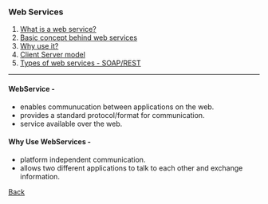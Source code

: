 ### Web Services 

1. [What is a web service?](#definition)
1. [Basic concept behind web services]()
1. [Why use it?](#why)
1. [Client Server model]()
1. [Types of web services - SOAP/REST]()

<hr/>

#### <a id="definition">WebService -</a> 
* enables communucation between applications on the web.
* provides a standard protocol/format for communication.
* service available over the web.

#### <a id="why">Why Use WebServices -
* platform independent communication.
* allows two different applications to talk to each other and exchange information.

[Back](../../tree/master)

